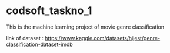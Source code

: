 # codsoft_taskno_1
This is the machine learning project of movie genre classification

link of dataset : https://www.kaggle.com/datasets/hijest/genre-classification-dataset-imdb
